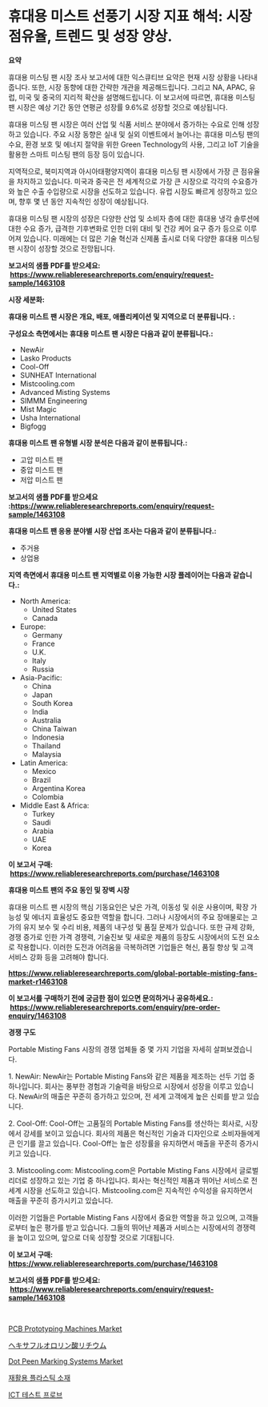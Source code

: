 <p><h1>휴대용 미스트 선풍기 시장 지표 해석: 시장 점유율, 트렌드 및 성장 양상.</h1></p><p><strong>요약</strong></p>
<p><p>휴대용 미스팅 팬 시장 조사 보고서에 대한 익스큐티브 요약은 현재 시장 상황을 나타내줍니다. 또한, 시장 동향에 대한 간략한 개관을 제공해드립니다. 그리고 NA, APAC, 유럽, 미국 및 중국의 지리적 확산을 설명해드립니다. 이 보고서에 따르면, 휴대용 미스팅 팬 시장은 예상 기간 동안 연평균 성장률 9.6%로 성장할 것으로 예상됩니다.</p><p>휴대용 미스팅 팬 시장은 여러 산업 및 식품 서비스 분야에서 증가하는 수요로 인해 성장하고 있습니다. 주요 시장 동향은 실내 및 실외 이벤트에서 늘어나는 휴대용 미스팅 팬의 수요, 환경 보호 및 에너지 절약을 위한 Green Technology의 사용, 그리고 IoT 기술을 활용한 스마트 미스팅 팬의 등장 등이 있습니다.</p><p>지역적으로, 북미지역과 아시아태평양지역이 휴대용 미스팅 팬 시장에서 가장 큰 점유율을 차지하고 있습니다. 미국과 중국은 전 세계적으로 가장 큰 시장으로 각각의 수요증가와 높은 수출 수입량으로 시장을 선도하고 있습니다. 유럽 시장도 빠르게 성장하고 있으며, 향후 몇 년 동안 지속적인 성장이 예상됩니다.</p><p>휴대용 미스팅 팬 시장의 성장은 다양한 산업 및 소비자 층에 대한 휴대용 냉각 솔루션에 대한 수요 증가, 급격한 기후변화로 인한 더위 대비 및 건강 케어 요구 증가 등으로 이루어져 있습니다. 미래에는 더 많은 기술 혁신과 신제품 출시로 더욱 다양한 휴대용 미스팅 팬 시장이 성장할 것으로 전망됩니다.</p></p>
<p><strong>보고서의 샘플 PDF를 받으세요: &nbsp;<a href="https://www.reliableresearchreports.com/enquiry/request-sample/1463108">https://www.reliableresearchreports.com/enquiry/request-sample/1463108</a></strong></p>
<p><strong>시장 세분화:</strong></p>
<p><strong> 휴대용 미스트 팬 시장은 개요, 배포, 애플리케이션 및 지역으로 더 분류됩니다. :</strong></p>
<p><strong>구성요소 측면에서는 휴대용 미스트 팬 시장은 다음과 같이 분류됩니다.:</strong></p>
<p><ul><li>NewAir</li><li>Lasko Products</li><li>Cool-Off</li><li>SUNHEAT International</li><li>Mistcooling.com</li><li>Advanced Misting Systems</li><li>SIMMM Engineering</li><li>Mist Magic</li><li>Usha International</li><li>Bigfogg</li></ul></p>
<p><strong> 휴대용 미스트 팬 유형별 시장 분석은 다음과 같이 분류됩니다.:</strong></p>
<p><ul><li>고압 미스트 팬</li><li>중압 미스트 팬</li><li>저압 미스트 팬</li></ul></p>
<p><strong>보고서의 샘플 PDF를 받으세요 :<a href="https://www.reliableresearchreports.com/enquiry/request-sample/1463108">https://www.reliableresearchreports.com/enquiry/request-sample/1463108</a></strong></p>
<p><strong> 휴대용 미스트 팬 응용 분야별 시장 산업 조사는 다음과 같이 분류됩니다.:</strong></p>
<p><ul><li>주거용</li><li>상업용</li></ul></p>
<p><strong>지역 측면에서 휴대용 미스트 팬 지역별로 이용 가능한 시장 플레이어는 다음과 같습니다.:</strong></p>
<p><ul>
    <li>
        North America:
        <ul>
            <li>United States</li>
            <li>Canada</li>
        </ul>
    </li>
    <li>
        Europe:
        <ul>
            <li>Germany</li>
            <li>France</li>
            <li>U.K.</li>
            <li>Italy</li>
            <li>Russia</li>
        </ul>
    </li>
    <li>
        Asia-Pacific:
        <ul>
            <li>China</li>
            <li>Japan</li>
            <li>South Korea</li>
            <li>India</li>
            <li>Australia</li>
            <li>China Taiwan</li>
            <li>Indonesia</li>
            <li>Thailand</li>
            <li>Malaysia</li>
        </ul>
    </li>
    <li>
        Latin America:
        <ul>
            <li>Mexico</li>
            <li>Brazil</li>
            <li>Argentina Korea</li>
            <li>Colombia</li>
        </ul>
    </li>
    <li>
        Middle East & Africa:
        <ul>
            <li>Turkey</li>
            <li>Saudi</li>
            <li>Arabia</li>
            <li>UAE</li>
            <li>Korea</li>
        </ul>
    </li>
    </ul></p>
<p><strong>이 보고서 구매: &nbsp;<a href="https://www.reliableresearchreports.com/purchase/1463108">https://www.reliableresearchreports.com/purchase/1463108</a></strong></p>
<p><strong>휴대용 미스트 팬의 주요 동인 및 장벽 시장</strong></p>
<p><p>휴대용 미스트 팬 시장의 핵심 기동요인은 낮은 가격, 이동성 및 쉬운 사용이며, 확장 가능성 및 에너지 효율성도 중요한 역할을 합니다. 그러나 시장에서의 주요 장애물로는 고가의 유지 보수 및 수리 비용, 제품의 내구성 및 품질 문제가 있습니다. 또한 규제 강화, 경쟁 증가로 인한 가격 경쟁력, 기술진보 및 새로운 제품의 등장도 시장에서의 도전 요소로 작용합니다. 이러한 도전과 어려움을 극복하려면 기업들은 혁신, 품질 향상 및 고객 서비스 강화 등을 고려해야 합니다.</p></p>
<p><strong><a href="https://www.reliableresearchreports.com/global-portable-misting-fans-market-r1463108">https://www.reliableresearchreports.com/global-portable-misting-fans-market-r1463108</a></strong></p>
<p><strong>이 보고서를 구매하기 전에 궁금한 점이 있으면 문의하거나 공유하세요.: &nbsp;<a href="https://www.reliableresearchreports.com/enquiry/pre-order-enquiry/1463108">https://www.reliableresearchreports.com/enquiry/pre-order-enquiry/1463108</a></strong></p>
<p><strong>경쟁 구도</strong></p>
<p><p>Portable Misting Fans 시장의 경쟁 업체들 중 몇 가지 기업을 자세히 살펴보겠습니다. </p><p>1. NewAir: NewAir는 Portable Misting Fans와 같은 제품을 제조하는 선두 기업 중 하나입니다. 회사는 풍부한 경험과 기술력을 바탕으로 시장에서 성장을 이루고 있습니다. NewAir의 매출은 꾸준히 증가하고 있으며, 전 세계 고객에게 높은 신뢰를 받고 있습니다.</p><p>2. Cool-Off: Cool-Off는 고품질의 Portable Misting Fans를 생산하는 회사로, 시장에서 강세를 보이고 있습니다. 회사의 제품은 혁신적인 기술과 디자인으로 소비자들에게 큰 인기를 끌고 있습니다. Cool-Off는 높은 성장률을 유지하면서 매출을 꾸준히 증가시키고 있습니다.</p><p>3. Mistcooling.com: Mistcooling.com은 Portable Misting Fans 시장에서 글로벌 리더로 성장하고 있는 기업 중 하나입니다. 회사는 혁신적인 제품과 뛰어난 서비스로 전 세계 시장을 선도하고 있습니다. Mistcooling.com은 지속적인 수익성을 유지하면서 매출을 꾸준히 증가시키고 있습니다.</p><p>이러한 기업들은 Portable Misting Fans 시장에서 중요한 역할을 하고 있으며, 고객들로부터 높은 평가를 받고 있습니다. 그들의 뛰어난 제품과 서비스는 시장에서의 경쟁력을 높이고 있으며, 앞으로 더욱 성장할 것으로 기대됩니다.</p></p>
<p><strong>이 보고서 구매: &nbsp; <a href="https://www.reliableresearchreports.com/purchase/1463108">https://www.reliableresearchreports.com/purchase/1463108</a></strong></p>
<p><strong>보고서의 샘플 PDF를 받으세요: &nbsp;<a href="https://www.reliableresearchreports.com/enquiry/request-sample/1463108">https://www.reliableresearchreports.com/enquiry/request-sample/1463108</a></strong><strong></strong></p>
<p>&nbsp;</p>
<p><p><a href="https://github.com/Sinjinluong3e0awx2m195k76/Market-Research-Report-List-2/blob/main/pcb-prototyping-machines-market.md">PCB Prototyping Machines Market</a></p><p><a href="https://medium.com/@ryleebauch2023/%E3%83%AA%E3%83%81%E3%82%A6%E3%83%A0%E3%83%98%E3%82%AD%E3%82%B5%E3%83%95%E3%83%AB%E3%82%AA%E3%83%AD%E3%83%AA%E3%83%B3%E9%85%B8%E5%A1%A9%E3%81%AE%E5%B8%82%E5%A0%B4%E6%8C%87%E6%A8%99%E3%81%AE%E8%A7%A3%E8%AA%AD-%E5%B8%82%E5%A0%B4%E3%82%B7%E3%82%A7%E3%82%A2-%E3%83%88%E3%83%AC%E3%83%B3%E3%83%89-%E6%88%90%E9%95%B7%E3%83%91%E3%82%BF%E3%83%BC%E3%83%B3-55961e5baa92">ヘキサフルオロリン酸リチウム</a></p><p><a href="https://github.com/shotows/Market-Research-Report-List-2/blob/main/dot-peen-marking-systems-market.md">Dot Peen Marking Systems Market</a></p><p><a href="https://medium.com/@lowellleke20231/%EC%9E%AC%ED%99%9C%EC%9A%A9-%ED%94%8C%EB%9D%BC%EC%8A%A4%ED%8B%B1-%EC%86%8C%EC%9E%AC-%EC%8B%9C%EC%9E%A5-%EA%B7%9C%EB%AA%A8%EB%8A%94-%EA%B8%80%EB%A1%9C%EB%B2%8C-%EC%82%B0%EC%97%85%EC%97%90%EC%84%9C-%EC%B5%9C%EC%A0%81%EC%9D%98-%EB%A7%88%EC%BC%80%ED%8C%85-%EC%B1%84%EB%84%90%EC%9D%84-%EB%93%9C%EB%9F%AC%EB%83%85%EB%8B%88%EB%8B%A4-2a128e6534ba">재활용 플라스틱 소재</a></p><p><a href="https://medium.com/@costelcaramitru2022/ict-%ED%85%8C%EC%8A%A4%ED%8A%B8-%ED%94%84%EB%A1%9C%EB%B8%8C-%EC%8B%9C%EC%9E%A5%EC%9D%80-%EC%8B%9C%EC%9E%A5-%EC%A0%90%EC%9C%A0%EC%9C%A8-%EA%B7%9C%EB%AA%A8-%EB%B0%8F-2031%EB%85%84%EA%B9%8C%EC%A7%80%EC%9D%98-%EC%98%88%EC%83%81-%EC%98%88%EC%B8%A1%EC%97%90-%EC%B4%88%EC%A0%90%EC%9D%84-%EB%A7%9E%EC%B6%A5%EB%8B%88%EB%8B%A4-a0c801cffe93">ICT 테스트 프로브</a></p></p>